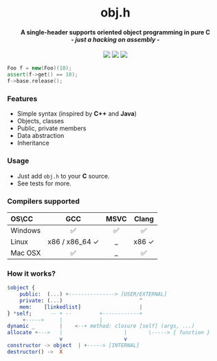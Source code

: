 <p align="center">
    <h1 align="center">obj.h</h1>
    <h4 align="center">
        A single-header supports oriented object programming in pure C
       <br>
        - <i>just a hacking on assembly</i> -
    </h4>
    <p align="center">
        <a href="https://travis-ci.org/wy3/wobj" target="_blank"><img src="https://travis-ci.org/wy3/wobj.svg?branch=master"></a>
        <a href="#"><img src="https://img.shields.io/badge/cc-multiple-blue.svg"></a>
        <a href="#"><img src="https://img.shields.io/badge/sloc-375-lightgrey.svg"></a>
    </p>
</p>

```cpp
Foo f = new(Foo)(10);
assert(f->get() == 10);
f->base.release();
```

### Features
- Simple syntax (inspired by **C++** and **Java**)
- Objects, classes
- Public, private members
- Data abstraction
- Inheritance

### Usage

- Just add `obj.h` to your **C** source.
- See tests for more.

### Compilers supported

OS\CC   | GCC | MSVC | Clang
:-------|:---:|:----:|:----:
Windows | ✅  | ✅   | ✅
Linux   | x86 / x86_64 ✓ | _ | x86 ✓
Mac OSX | ✅  | _    | ✅

### How it works?

```elm
$object {
    public:  (...) +---------------> [USER/EXTERNAL]
    private: (...)                         ^
    mem:    [linkedlist]                   |
} *self;      -- + --         +------------+
     +----->     |            |
dynamic _        |    <--+ method: closure [self] (args, ...)
allocate +--->   |                    |       \-----> { function }
                 v                    v
constructor -> object  | +-----> [INTERNAL]
destructor() ->  X
```
